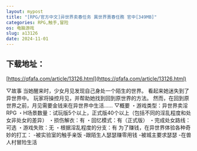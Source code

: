 ```yaml
---
layout: mypost
title: "[RPG/官方中文]异世界卖春任务 異世界賣春任務 官中[349MB]"
categories: RPG,触手,冒险
os: 电脑游戏
slug: a13126
date: 2024-11-01
---
```


## 下载地址：

[https://qfafa.com/article/13126.html](https://qfafa.com/article/13126.html)

▽故事
当她醒来时，少女月见发现自己身处一个陌生的世界。
看起来她迷失到了异世界中。
玩家将操控月见，并帮助她找到回到原世界的方法。
然而，在回到原世界之前，月见需要金钱来在异世界中生活……
▽概要
・游戏类型：异世界卖淫RPG
・H场景数量：试玩版5个以上，正式版40个以上（包括不同的淫乱程度和处女非处女的差异）
・损伤解衣：有
・回忆模式：有（正式版）
・完成处女路线：可选
・游戏失败：无
・根据淫乱程度的分支：有
为了赚钱，在异世界体验各种奇妙的打工：
-被实验室的触手亲饭
-跟陌生人瑟瑟赚零用钱
-被城主要求瑟瑟
-在兽人村冒险生活